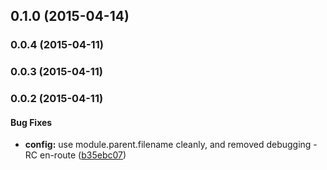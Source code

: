 ## 0.1.0 (2015-04-14)


### 0.0.4 (2015-04-11)


### 0.0.3 (2015-04-11)


### 0.0.2 (2015-04-11)


#### Bug Fixes

* **config:** use module.parent.filename cleanly, and removed debugging - RC en-route ([b35ebc07](https://github.com/electblake/node-12factor-dotenv/commit/b35ebc07f10b55ca70f5bd5482860d4ffc200016))

